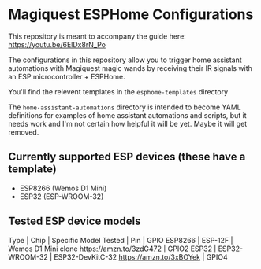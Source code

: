 # Magiquest ESPHome Configurations

This repository is meant to accompany the guide here: https://youtu.be/6ElDx8rN_Po

The configurations in this repository allow you to trigger home assistant automations with Magiquest magic wands by receiving their IR signals with an ESP microcontroller + ESPHome.

You'll find the relevent templates in the `esphome-templates` directory

The `home-assistant-automations` directory is intended to become YAML definitions for examples of home assistant automations and scripts, but it needs work and I'm not certain how helpful it will be yet. Maybe it will get removed.

## Currently supported ESP devices (these have a template)

- ESP8266 (Wemos D1 Mini)
- ESP32 (ESP-WROOM-32)

## Tested ESP device models

Type | Chip | Specific Model Tested | Pin | GPIO
ESP8266 | ESP-12F | Wemos D1 Mini clone  https://amzn.to/3zdG472 | GPIO2
ESP32 | ESP32-WROOM-32 | ESP32-DevKitC-32 https://amzn.to/3xBOYek | GPIO4
